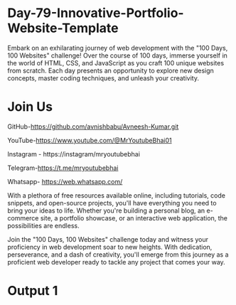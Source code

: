 # Day-79-Innovative-Portfolio-Website-Template

Embark on an exhilarating journey of web development with the "100 Days, 100 Websites" challenge! Over the course of 100 days, immerse yourself in the world of HTML, CSS, and JavaScript as you craft 100 unique websites from scratch. Each day presents an opportunity to explore new design concepts, master coding techniques, and unleash your creativity.


# Join Us

GitHub-https://github.com/avnishbabu/Avneesh-Kumar.git

YouTube-https://www.youtube.com/@MrYoutubeBhai01

Instagram - https://instagram/mryoutubebhai

Telegram-https://t.me/mryoutubebhai

Whatsapp- https://web.whatsapp.com/

With a plethora of free resources available online, including tutorials, code snippets, and open-source projects, you'll have everything you need to bring your ideas to life. Whether you're building a personal blog, an e-commerce site, a portfolio showcase, or an interactive web application, the possibilities are endless.

Join the "100 Days, 100 Websites" challenge today and witness your proficiency in web development soar to new heights. With dedication, perseverance, and a dash of creativity, you'll emerge from this journey as a proficient web developer ready to tackle any project that comes your way.

# Output 1